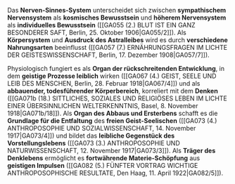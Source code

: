 
Das **Nerven-Sinnes-System** unterscheidet sich zwischen **sympathischem Nervensystem** als **kosmisches Bewusstsein** und **höherem Nervensystem** als **individuelles Bewusstsein** ([[GA055 (2.) BLUT IST EIN GANZ BESONDERER SAFT, Berlin, 25. Oktober 1906|GA055/2]]). Als **Körpersystem** und **Ausdruck des Astralleibes** wird es durch **verschiedene Nahrungsarten** beeinflusst ([[GA057 (7.) ERNÄHRUNGSFRAGEN IM LICHTE DER GEISTESWISSENSCHAFT, Berlin, 17. Dezember 1908|GA057/7]]).

Physiologisch fungiert es als **Organ der rückschreitenden Entwicklung**, in dem **geistige Prozesse leiblich** wirken ([[GA067 (4.) GEIST, SEELE UND LEIB DES MENSCHEN, Berlin, 28. Februar 1918|GA067/4]]) und als **abbauender, todesführender Körperbereich**, korreliert mit dem **Denken** ([[GA071b (18.) SITTLICHES, SOZIALES UND RELIGIÖSES LEBEN IM LICHTE EINER ÜBERSINNLICHEN WELTERKENNTNIS, Basel, 8. November 1918|GA071b/18]]). Als **Organ des Abbaus und Ersterbens** schafft es die **Grundlage für die Entfaltung** des **freien Geist-Seelischen** ([[GA073 (4.) ANTHROPOSOPHIE UND SOZIALWISSENSCHAFT, 14. November 1917|GA073/4]]) und bildet das **leibliche Gegenstück des Vorstellungslebens** ([[GA073 (3.) ANTHROPOSOPHIE UND NATURWISSENSCHAFT, 12. November 1917|GA073/3]]). Als **Träger des Denklebens** ermöglicht es **fortwährende Materie-Schöpfung** aus **geistigen Impulsen** ([[GA082 (5.) FÜNFTER VORTRAG WICHTIGE ANTHROPOSOPHISCHE RESULTATE, Den Haag, 11. April 1922|GA082/5]]).
